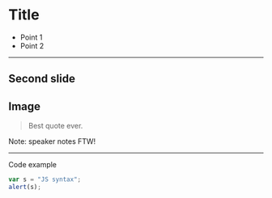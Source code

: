# Title

* Point 1
* Point 2

---

## Second slide

<section data-background-image="./cat.jpg">
    <h2>Image</h2>
</section>

> Best quote ever.

Note: speaker notes FTW!

---

Code example

```javascript
var s = "JS syntax";
alert(s);
```
